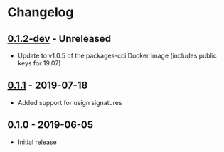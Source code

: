 # Changelog

## [0.1.2-dev][Unreleased] - Unreleased
* Update to v1.0.5 of the packages-cci Docker image (includes public
  keys for 19.07)

## [0.1.1] - 2019-07-18
* Added support for usign signatures

## 0.1.0 - 2019-06-05
* Initial release


[Unreleased]: https://github.com/jefferyto/openwrt-vivarium/compare/0.1.1...develop
[0.1.1]: https://github.com/jefferyto/openwrt-vivarium/compare/0.1.0...0.1.1
